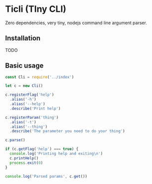 # Ticli (TIny CLI)
Zero dependencies, very tiny, nodejs command line argument parser.

## Installation

TODO

## Basic usage

```javascript
const Cli = require('../index')

let c = new Cli()

c.registerFlag('help')
  .alias('-h')
  .alias('--help')
  .describe('Print help')

c.registerParam('thing')
  .alias('-t')
  .alias('--thing')
  .describe('The parameter you need to do your thing')

c.parse()

if (c.getFlag('help') === true) {
  console.log('Printing help and exiting\n')
  c.printHelp()
  process.exit(0)
}

console.log('Parsed params', c.get())
```